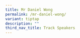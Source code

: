 ```yaml
---
title: Mr Daniel Wong
permalink: /mr-daniel-wong/
variant: tiptap
description: ""
third_nav_title: Track Speakers
---
```

